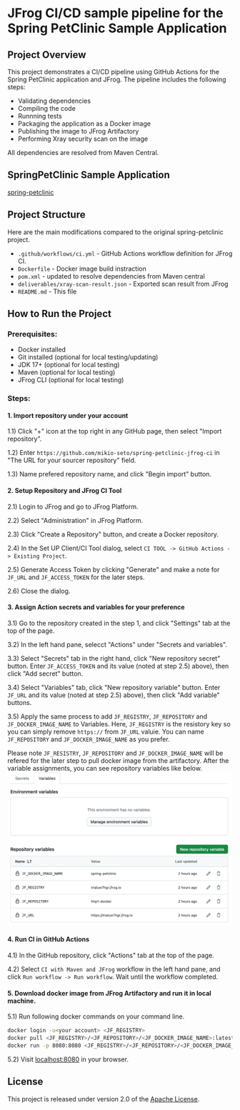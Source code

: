 # JFrog CI/CD sample pipeline for the Spring PetClinic Sample Application


## Project Overview

This project demonstrates a CI/CD pipeline using GitHub Actions for the Spring PetClinic application and JFrog. The pipeline includes the following steps:

- Validating dependencies
- Compiling the code
- Runnning tests
- Packaging the application as a Docker image
- Publishing the image to JFrog Artifactory
- Performing Xray security scan on the image

All dependencies are resolved from Maven Central.




## SpringPetClinic Sample Application

[spring-petclinic](https://github.com/spring-projects/spring-petclinic)


## Project Structure

Here are the main modifications compared to the original spring-petclinic project.

- `.github/workflows/ci.yml` - GitHub Actions workflow definition for JFrog CI.
- `Dockerfile` - Docker image build instraction
- `pom.xml` - updated to resolve dependencies from Maven central
- `deliverables/xray-scan-result.json` - Exported scan result from JFrog
- `README.md` - This file


## How to Run the Project

### Prerequisites:

- Docker installed
- Git installed (optional for local testing/updating)
- JDK 17+ (optional for local testing)
- Maven (optional for local testing)
- JFrog CLI (optional for local testing)


### Steps:

#### 1. Import repository under your account

 1.1) Click "+" icon at the top right in any GitHub page, then select "Import repository".

 1.2) Enter `https://github.com/mikio-seto/spring-petclinic-jfrog-ci` in "The URL for your sourcer repository" field.

 1.3) Name prefered repository name, and click "Begin import" button.


#### 2. Setup Repository and JFrog CI Tool

 2.1) Login to JFrog and go to JFrog Platform.

 2.2) Select "Administration" in JFrog Platform.

 2.3) Click "Create a Repository" button, and create a Docker repository.

 2.4) In the Set UP Client/CI Tool dialog, select `CI TOOL -> GitHub Actions -> Existing Project`.

 2.5) Generate Access Token by clicking "Generate" and make a note for `JF_URL` and `JF_ACCESS_TOKEN` for the later steps.

 2.6) Close the dialog. 

#### 3. Assign Action secrets and variables for your preference

 3.1) Go to the repository created in the step 1, and click "Settings" tab at the top of the page.

 3.2) In the left hand pane, selecct "Actions" under "Secrets and variables".

 3.3) Select "Secrets" tab in the right hand, click "New repository secret" button. Enter `JF_ACCESS_TOKEN` and its value \(noted at step 2.5\) above\), then click "Add secret" button.

 3.4) Select "Variables" tab, click "New repository variable" button. Enter `JF_URL` and its value \(noted at step 2.5\) above\), then click "Add variable" buttons.

 3.5) Apply the same process to add `JF_REGISTRY`, `JF_REPOSITORY` and `JF_DOCKER_IMAGE_NAME` to Variables. Here, `JF_REGISTRY` is the resistory key so you can simply remove `https://` from `JF_URL` valuie. You can name `JF_REPOSITORY` and `JF_DOCKER_IMAGE_NAME` as you prefer.

Please note `JF_RESISTRY`, `JF_REPOSITORY` and `JF_DOCKER_IMAGE_NAME` will be refered for the later step to pull docker image from the artifactory. After the variable assignments, you can see repository variables like below.
![variables](docs/assets/variables.png)


#### 4. Run CI in GitHub Actions

 4.1) In the GitHub repository, click "Actions" tab at the top of the page.

 4.2) Select `CI with Maven and JFrog` workflow in the left hand pane, and click `Run workflow -> Run workflow`. Wait until the workflow completed.


#### 5. Download docker image from JFrog Artifactory and run it in local machine.

 5.1) Run following docker commands on your command line.
```bash
docker login -u<your account> <JF_REGISTRY>
docker pull <JF_REGISTRY>/<JF_REPOSITORY>/<JF_DOCKER_IMAGE_NAME>:latest
docker run -p 8080:8080 <JF_REGISTRY>/<JF_REPOSITORY>/<JF_DOCKER_IMAGE_NAME>:latest
```

 5.2) Visit [localhost:8080](http://localhost:8080) in your browser.




## License

This project is released under version 2.0 of the [Apache License](https://www.apache.org/licenses/LICENSE-2.0).
